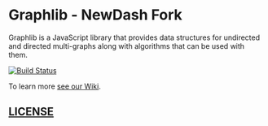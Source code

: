 # Graphlib - NewDash Fork

Graphlib is a JavaScript library that provides data structures for undirected
and directed multi-graphs along with algorithms that can be used with them.

[![Build Status](https://secure.travis-ci.org/dagrejs/graphlib.svg)](http://travis-ci.org/dagrejs/graphlib)

To learn more [see our Wiki](https://github.com/cpettitt/graphlib/wiki).

## [LICENSE](./LICENSE)
